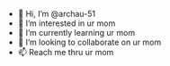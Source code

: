 - 👋 Hi, I’m @archau-51
- 👀 I’m interested in ur mom
- 🌱 I’m currently learning ur mom
- 💞️ I’m looking to collaborate on ur mom
- 📫 Reach me thru ur mom

<!---
archau-51/archau-51 is a ✨ special ✨ repository because its `README.md` (this file) appears on your GitHub profile.
You can click the Preview link to take a look at your changes.
--->
